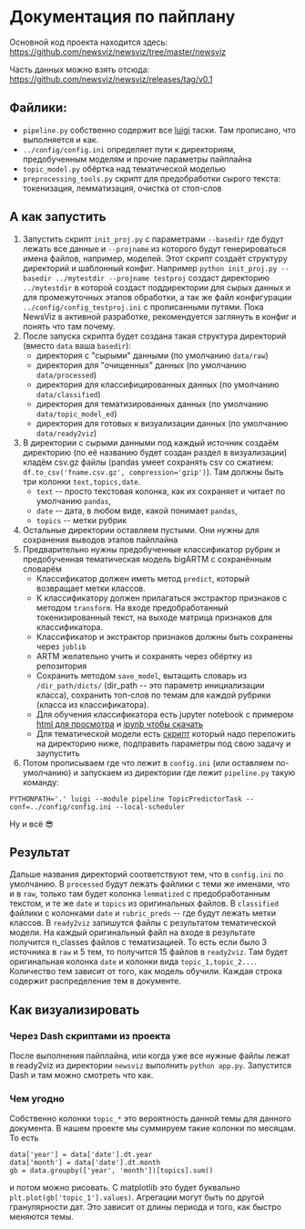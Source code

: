 # Документация по пайплану
Основной код проекта находится здесь:
https://github.com/newsviz/newsviz/tree/master/newsviz

Часть данных можно взять отсюда:
https://github.com/newsviz/newsviz/releases/tag/v0.1
## Файлики:  
- `pipeline.py` собственно содержит все [luigi](https://github.com/spotify/luigi) таски. Там прописано, что выполняется и как.
- `../config/config.ini` определяет пути к директориям, предобученным моделям и прочие параметры пайплайна
- `topic_model.py` обёртка над тематической моделью
- `preprocessing_tools.py` скрипт для предобработки сырого текста: токенизация, лемматизация, очистка от стоп-слов

## А как запустить
1. Запустить скрипт `init_proj.py` с параметрами `--basedir` где будут лежать все данные и `--projname` из которого будут генерироваться имена файлов, например, моделей. Этот скрипт создаёт структуру директорий и шаблонный конфиг. Например `python init_proj.py --basedir ../mytestdir --projname testproj` создаст директорию `../mytestdir` в которой создаст поддиректории для сырых данных и для промежуточных этапов обработки, а так же файл конфигурации `../config/config_testproj.ini` с прописанными путями. Пока NewsViz в активной разработке, рекомендуется заглянуть в конфиг и понять что там почему.  
2. После запуска скрипта будет создана такая структура директорий (вместо `data` ваша `basedir`):
    - директория с "сырыми" данными (по умолчанию `data/raw`)
    - директория для "очищенных" данных (по умолчанию `data/processed`)
    - директория для классифицированных данных (по умолчанию `data/classified`)
    - директория для тематизированных данных (по умолчанию `data/topic_model_ed`)
    - директория для готовых к визуализации данных (по умолчанию `data/ready2viz`)
3. В директории с сырыми данными под каждый источник создаём директорию (по её названию будет создан раздел в визуализации) кладём csv.gz файлы (pandas умеет сохранять csv со сжатием: `df.to_csv('fname.csv.gz', compression='gzip')`). Там должны быть три колонки `text,topics,date`.
    - `text` -- просто текстовая колонка, как их сохраняет и читает по умолчанию `pandas`,
    - `date` -- дата, в любом виде, какой понимает `pandas`,
    - `topics` -- метки рубрик
4. Остальные директории оставляем пустыми. Они нужны для сохранения выводов этапов пайплайна
5. Предварительно нужны предобученные классификатор рубрик и предобученная тематическая модель bigARTM с сохранённым словарём  
    - Классификатор должен иметь метод `predict`, который возвращает метки классов.
    - К классификатору должен прилагаться экстрактор признаков с методом `transform`. На входе предобработанный токенизированный текст, на выходе матрица признаков для классификатора.
    - Классификатор и экстрактор признаков должны быть сохранены через `joblib`
    - ARTM желательно учить и сохранять через обёртку из репозитория
    - Сохранить методом `save_model`, вытащить словарь из `/dir_path/dicts/` (dir_path -- это параметр инициализации класса), сохранить топ-слов по темам для каждой рубрики (класса из классификатора).
    - Для обучения классификатора есть jupyter notebook с примером [html для просмотра](https://newsviz.github.io/pages/make_news_viz_classifier.html) и [ipynb чтобы скачать](https://github.com/newsviz/newsviz.github.io/blob/master/notebooks/make_news_viz_classifier.ipynb)
    - Для тематической модели есть [скрипт](https://github.com/newsviz/newsviz/blob/master/templates/make_tm.py) который надо переложить на директорию ниже, подправить параметры под свою задачу и заупустить
6. Потом прописываем где что лежит в `config.ini` (или оставляем по-умолчанию) и запускаем из директории где лежит `pipeline.py` такую команду:
```
PYTHONPATH='.' luigi --module pipeline TopicPredictorTask --conf=../config/config.ini --local-scheduler
```
Ну и всё 😎

## Результат
Дальше названия директорий соответствуют тем, что в `config.ini` по умолчанию.
В `processed` будут лежать файлики с теми же именами, что и в `raw`, только там будет колонка `lemmatized` с предобработанным текстом, и те же `date` и `topics` из оригинальных файлов. В `classified` файлики с колонками `date` и `rubric_preds` -- где будут лежать метки классов. В `ready2viz` запишутся файлы с результатом тематической модели. На каждый оригинальный файл на входе в результате получится n_classes файлов с тематизацией. То есть если было 3 источника в `raw` и 5 тем, то получится 15 файлов в `ready2viz`. Там будет оригинальная колонка `date` и колонки вида `topic_1,topic_2...`. Количество тем зависит от того, как модель обучили. Каждая строка содержит распределение тем в документе.

## Как визуализировать
### Через Dash скриптами из проекта
После выполнения пайплайна, или когда уже все нужные файлы лежат в ready2viz из директории `newsviz` выполнить `python app.py`. Запустится Dash и там можно смотреть что как.

### Чем угодно
Собственно колонки `topic_*` это вероятность данной темы для данного документа. В нашем проекте мы суммируем такие колонки по месяцам. То есть
```
data['year'] = data['date'].dt.year
data['month'] = data['date'].dt.month
gb = data.groupby(['year', 'month'])[topics].sum()
```
и потом можно рисовать. С matplotlib это будет буквально `plt.plot(gb['topic_1'].values)`. Агрегации могут быть по другой гранулярности дат. Это зависит от длины периода и того, как быстро меняются темы.
